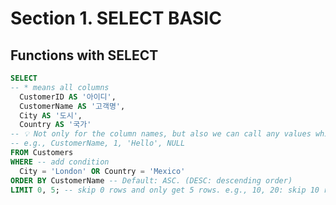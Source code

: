 # Section 1. SELECT BASIC
## Functions with SELECT

[comment]:#[![N|Solid](https://cldup.com/dTxpPi9lDf.thumb.png)](https://nodesource.com/products/nsolid)

[//]:#[![Buildstatus](https://travis-ci.org/joemccann/dillinger.svg?branch=master)](https://travis-ci.org/joemccann/dillinger)

[//]:#test

```sql
SELECT
-- * means all columns
  CustomerID AS '아이디',
  CustomerName AS '고객명',
  City AS '도시',
  Country AS '국가'
-- 💡 Not only for the column names, but also we can call any values which are not the column name
-- e.g., CustomerName, 1, 'Hello', NULL
FROM Customers
WHERE -- add condition
  City = 'London' OR Country = 'Mexico'
ORDER BY CustomerName -- Default: ASC. (DESC: descending order)
LIMIT 0, 5; -- skip 0 rows and only get 5 rows. e.g., 10, 20: skip 10 rows and call 20 rwos from 11th.
```

